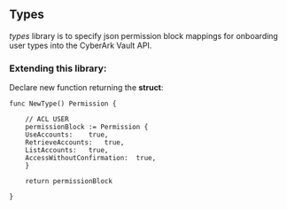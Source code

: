 ## Types

*types* library is to specify json permission block mappings for onboarding user types into the CyberArk Vault API. 

### Extending this library:

Declare new function returning the **struct**:

    func NewType() Permission {

        // ACL USER
        permissionBlock := Permission {
        UseAccounts:    true,
        RetrieveAccounts:   true,
        ListAccounts:   true,
        AccessWithoutConfirmation:  true,
        }

        return permissionBlock

    }
